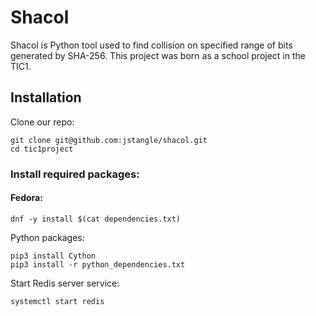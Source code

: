# Shacol

Shacol is Python tool used to find collision on specified range of bits generated by SHA-256.
This project was born as a school project in the TIC1.

## Installation
Clone our repo:

    git clone git@github.com:jstangle/shacol.git
    cd tic1project

### Install required packages:

#### Fedora:
    
    dnf -y install $(cat dependencies.txt)
    
Python packages:

    pip3 install Cython
    pip3 install -r python_dependencies.txt
    
Start Redis server service:

    systemctl start redis


